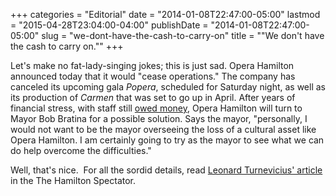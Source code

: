 +++
categories = "Editorial"
date = "2014-01-08T22:47:00-05:00"
lastmod = "2015-04-28T23:04:00-04:00"
publishDate = "2014-01-08T22:47:00-05:00"
slug = "we-dont-have-the-cash-to-carry-on"
title = "&quot;We don&#039;t have the cash to carry on.&quot;"
+++

Let's make no fat-lady-singing jokes; this is just sad. Opera Hamilton announced today that it would "cease operations." The company has canceled its upcoming gala _Popera_, scheduled for Saturday night, as well as its production of _Carmen_ that was set to go up in April. After years of financial stress, with staff still [owed money](http://www.thespec.com/news-story/4288014-musicians-say-opera-hamilton-owes-them-20-000/), Opera Hamilton will turn to Mayor Bob Bratina for a possible solution. Says the mayor, "personally, I would not want to be the mayor overseeing the loss of a cultural asset like Opera Hamilton. I am certainly going to try as the mayor to see what we can do help overcome the difficulties."

Well, that's nice.  For all the sordid details, read [Leonard Turnevicius' article](http://www.thespec.com/news-story/4305929-opera-hamilton-ceasing-operations) in the The Hamilton Spectator.

